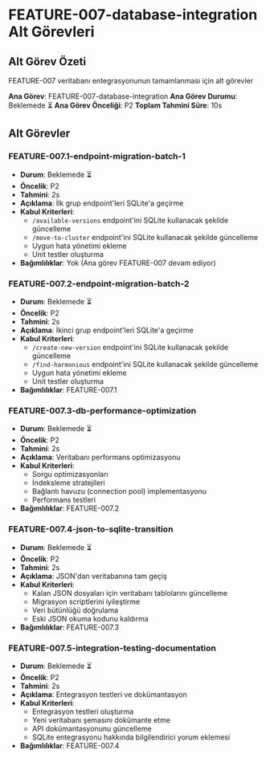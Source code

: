 # FEATURE-007-database-integration Alt Görevleri

## Alt Görev Özeti
FEATURE-007 veritabanı entegrasyonunun tamamlanması için alt görevler

**Ana Görev**: FEATURE-007-database-integration
**Ana Görev Durumu**: Beklemede ⏳
**Ana Görev Önceliği**: P2
**Toplam Tahmini Süre**: 10s

## Alt Görevler

### FEATURE-007.1-endpoint-migration-batch-1
- **Durum**: Beklemede ⏳
- **Öncelik**: P2
- **Tahmini**: 2s
- **Açıklama**: İlk grup endpoint'leri SQLite'a geçirme
- **Kabul Kriterleri**:
  - `/available-versions` endpoint'ini SQLite kullanacak şekilde güncelleme
  - `/move-to-cluster` endpoint'ini SQLite kullanacak şekilde güncelleme
  - Uygun hata yönetimi ekleme
  - Unit testler oluşturma
- **Bağımlılıklar**: Yok (Ana görev FEATURE-007 devam ediyor)

### FEATURE-007.2-endpoint-migration-batch-2
- **Durum**: Beklemede ⏳
- **Öncelik**: P2
- **Tahmini**: 2s
- **Açıklama**: İkinci grup endpoint'leri SQLite'a geçirme
- **Kabul Kriterleri**:
  - `/create-new-version` endpoint'ini SQLite kullanacak şekilde güncelleme
  - `/find-harmonious` endpoint'ini SQLite kullanacak şekilde güncelleme
  - Uygun hata yönetimi ekleme
  - Unit testler oluşturma
- **Bağımlılıklar**: FEATURE-007.1

### FEATURE-007.3-db-performance-optimization
- **Durum**: Beklemede ⏳
- **Öncelik**: P2
- **Tahmini**: 2s
- **Açıklama**: Veritabanı performans optimizasyonu
- **Kabul Kriterleri**:
  - Sorgu optimizasyonları
  - İndeksleme stratejileri
  - Bağlantı havuzu (connection pool) implementasyonu
  - Performans testleri
- **Bağımlılıklar**: FEATURE-007.2

### FEATURE-007.4-json-to-sqlite-transition
- **Durum**: Beklemede ⏳
- **Öncelik**: P2
- **Tahmini**: 2s
- **Açıklama**: JSON'dan veritabanına tam geçiş
- **Kabul Kriterleri**:
  - Kalan JSON dosyaları için veritabanı tablolarını güncelleme
  - Migrasyon scriptlerini iyileştirme
  - Veri bütünlüğü doğrulama
  - Eski JSON okuma kodunu kaldırma
- **Bağımlılıklar**: FEATURE-007.3

### FEATURE-007.5-integration-testing-documentation
- **Durum**: Beklemede ⏳
- **Öncelik**: P2
- **Tahmini**: 2s
- **Açıklama**: Entegrasyon testleri ve dokümantasyon
- **Kabul Kriterleri**:
  - Entegrasyon testleri oluşturma
  - Yeni veritabanı şemasını dokümante etme
  - API dokümantasyonunu güncelleme
  - SQLite entegrasyonu hakkında bilgilendirici yorum eklemesi
- **Bağımlılıklar**: FEATURE-007.4
